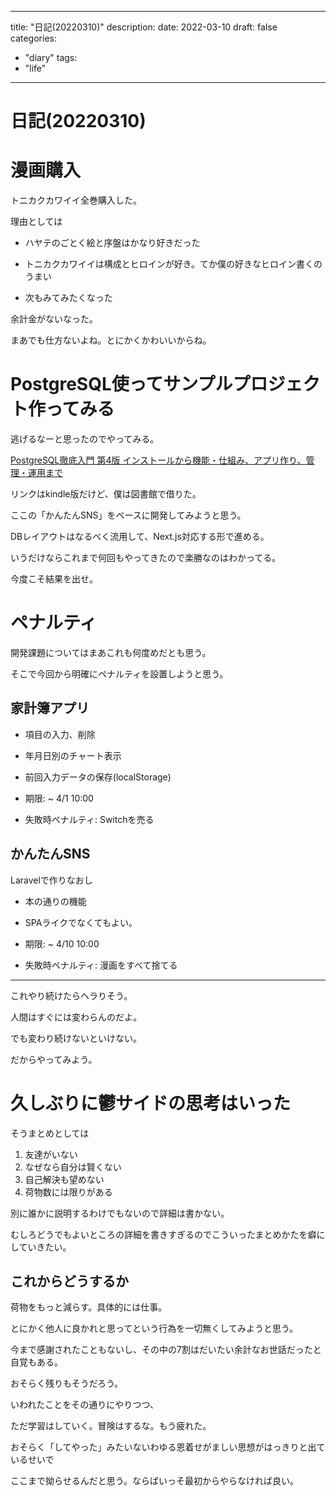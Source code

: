 
---
title: "日記(20220310)"
description:
date: 2022-03-10
draft: false
categories:
  - "diary"
tags:
  - "life"
---
# 日記(20220310)

# 漫画購入

トニカクカワイイ全巻購入した。

理由としては

* ハヤテのごとく絵と序盤はかなり好きだった

* トニカクカワイイは構成とヒロインが好き。てか僕の好きなヒロイン書くのうまい

* 次もみてみたくなった

余計金がないなった。

まあでも仕方ないよね。とにかくかわいいからね。

# PostgreSQL使ってサンプルプロジェクト作ってみる

逃げるなーと思ったのでやってみる。

[PostgreSQL徹底入門 第4版 インストールから機能・仕組み、アプリ作り、管理・運用まで](https://www.amazon.co.jp/dp/B07VVQSZXD/ref=dp-kindle-redirect?_encoding=UTF8&btkr=1)

リンクはkindle版だけど、僕は図書館で借りた。

ここの「かんたんSNS」をベースに開発してみようと思う。

DBレイアウトはなるべく流用して、Next.js対応する形で進める。

いうだけならこれまで何回もやってきたので楽勝なのはわかってる。

今度こそ結果を出せ。

# ペナルティ

開発課題についてはまあこれも何度めだとも思う。

そこで今回から明確にペナルティを設置しようと思う。

## 家計簿アプリ

* 項目の入力、削除

* 年月日別のチャート表示

* 前回入力データの保存(localStorage)

* 期限: ~ 4/1 10:00

* 失敗時ペナルティ: Switchを売る

## かんたんSNS

Laravelで作りなおし

* 本の通りの機能

* SPAライクでなくてもよい。

* 期限: ~ 4/10 10:00

* 失敗時ペナルティ: 漫画をすべて捨てる

---

これやり続けたらヘラりそう。

人間はすぐには変わらんのだよ。


でも変わり続けないといけない。

だからやってみよう。

# 久しぶりに鬱サイドの思考はいった

そうまとめとしては

1. 友達がいない
2. なぜなら自分は賢くない
3. 自己解決も望めない
4. 荷物数には限りがある

別に誰かに説明するわけでもないので詳細は書かない。

むしろどうでもよいところの詳細を書きすぎるのでこういったまとめかたを癖にしていきたい。

## これからどうするか

荷物をもっと減らす。具体的には仕事。

とにかく他人に良かれと思ってという行為を一切無くしてみようと思う。

今まで感謝されたこともないし、その中の7割はだいたい余計なお世話だったと自覚もある。

おそらく残りもそうだろう。

いわれたことをその通りにやりつつ、

ただ学習はしていく。冒険はするな。もう疲れた。

おそらく「してやった」みたいないわゆる恩着せがましい思想がはっきりと出ているせいで

ここまで拗らせるんだと思う。ならばいっそ最初からやらなければ良い。
